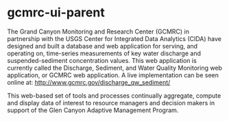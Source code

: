 # gcmrc-ui-parent
The Grand Canyon Monitoring and Research Center (GCMRC) in partnership with the USGS Center for Integrated Data Analytics (CIDA) have designed and built a database and web application for serving, and operating on, time-series measurements of key water discharge and suspended-sediment concentration values. This web application is currently called the Discharge, Sediment, and Water Quality Monitoring web application, or GCMRC web application. A live implementation can be seen online at: http://www.gcmrc.gov/discharge_qw_sediment/

This web-based set of tools and processes continually aggregate, compute and display data of interest to resource managers and decision makers in support of the Glen Canyon Adaptive Management Program.
